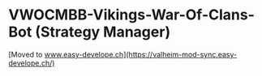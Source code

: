 # VWOCMBB-Vikings-War-Of-Clans-Bot (Strategy Manager)

[Moved to www.easy-develope.ch](https://valheim-mod-sync.easy-develope.ch/)
